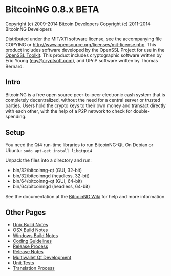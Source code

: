 BitcoinNG 0.8.x BETA
====================

Copyright (c) 2009-2014 Bitcoin Developers
Copyright (c) 2011-2014 BitcoinNG Developers

Distributed under the MIT/X11 software license, see the accompanying
file COPYING or http://www.opensource.org/licenses/mit-license.php.
This product includes software developed by the OpenSSL Project for use in the [OpenSSL Toolkit](http://www.openssl.org/). This product includes
cryptographic software written by Eric Young ([eay@cryptsoft.com](mailto:eay@cryptsoft.com)), and UPnP software written by Thomas Bernard.


Intro
---------------------
BitcoinNG is a free open source peer-to-peer electronic cash system that is
completely decentralized, without the need for a central server or trusted
parties.  Users hold the crypto keys to their own money and transact directly
with each other, with the help of a P2P network to check for double-spending.


Setup
---------------------
You need the Qt4 run-time libraries to run BitcoinNG-Qt. On Debian or Ubuntu:
	`sudo apt-get install libqtgui4`

Unpack the files into a directory and run:

- bin/32/bitcoinng-qt (GUI, 32-bit)
- bin/32/bitcoinngd (headless, 32-bit)
- bin/64/bitcoinng-qt (GUI, 64-bit)
- bin/64/bitcoinngd (headless, 64-bit)

See the documentation at the [BitcoinNG Wiki](http://bitcoinng.info)
for help and more information.


Other Pages
---------------------
- [Unix Build Notes](build-unix.md)
- [OSX Build Notes](build-osx.md)
- [Windows Build Notes](build-msw.md)
- [Coding Guidelines](coding.md)
- [Release Process](release-process.md)
- [Release Notes](release-notes.md)
- [Multiwallet Qt Development](multiwallet-qt.md)
- [Unit Tests](unit-tests.md)
- [Translation Process](translation_process.md)
